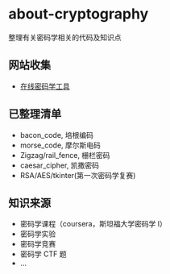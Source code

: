 # about-cryptography
整理有关密码学相关的代码及知识点

## 网站收集
* [在线密码学工具](http://www.cryptool-online.org/)

## 已整理清单
* bacon_code, 培根编码
* morse_code, 摩尔斯电码
* Zigzag/rail_fence, 栅栏密码
* caesar_cipher, 凯撒密码
* RSA/AES/tkinter(第一次密码学复赛)

## 知识来源
* 密码学课程（coursera，斯坦福大学密码学 I）
* 密码学实验
* 密码学竞赛
* 密码学 CTF 题
* ...
